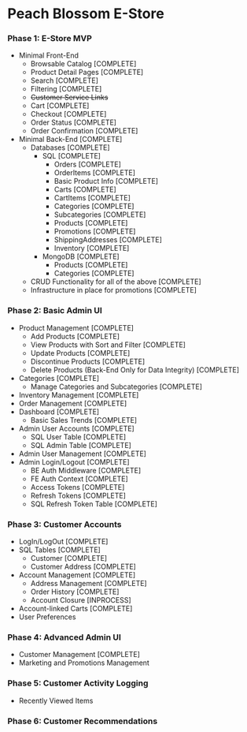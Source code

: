 # Peach Blossom E-Store

### Phase 1: E-Store MVP

-   Minimal Front-End
    -   Browsable Catalog [COMPLETE]
    -   Product Detail Pages [COMPLETE]
    -   Search [COMPLETE]
    -   Filtering [COMPLETE]
    -   ~~Customer Service Links~~
    -   Cart [COMPLETE]
    -   Checkout [COMPLETE]
    -   Order Status [COMPLETE]
    -   Order Confirmation [COMPLETE]
-   Minimal Back-End [COMPLETE]
    -   Databases [COMPLETE]
        -   SQL [COMPLETE]
            -   Orders [COMPLETE]
            -   OrderItems [COMPLETE]
            -   Basic Product Info [COMPLETE]
            -   Carts [COMPLETE]
            -   CartItems [COMPLETE]
            -   Categories [COMPLETE]
            -   Subcategories [COMPLETE]
            -   Products [COMPLETE]
            -   Promotions [COMPLETE]
            -   ShippingAddresses [COMPLETE]
            -   Inventory [COMPLETE]
        -   MongoDB [COMPLETE]
            -   Products [COMPLETE]
            -   Categories [COMPLETE]
    -   CRUD Functionality for all of the above [COMPLETE]
    -   Infrastructure in place for promotions [COMPLETE]

### Phase 2: Basic Admin UI

-   Product Management [COMPLETE]
    -   Add Products [COMPLETE]
    -   View Products with Sort and Filter [COMPLETE]
    -   Update Products [COMPLETE]
    -   Discontinue Products [COMPLETE]
    -   Delete Products (Back-End Only for Data Integrity) [COMPLETE]
-   Categories [COMPLETE]
    -   Manage Categories and Subcategories [COMPLETE]
-   Inventory Management [COMPLETE]
-   Order Management [COMPLETE]
-   Dashboard [COMPLETE]
    -   Basic Sales Trends [COMPLETE]
-   Admin User Accounts [COMPLETE]
    -   SQL User Table [COMPLETE]
    -   SQL Admin Table [COMPLETE]
-   Admin User Management [COMPLETE]
-   Admin Login/Logout [COMPLETE]
    -   BE Auth Middleware [COMPLETE]
    -   FE Auth Context [COMPLETE]
    -   Access Tokens [COMPLETE]
    -   Refresh Tokens [COMPLETE]
    -   SQL Refresh Token Table [COMPLETE]

### Phase 3: Customer Accounts

-   LogIn/LogOut [COMPLETE]
-   SQL Tables [COMPLETE]
    -   Customer [COMPLETE]
    -   Customer Address [COMPLETE]
-   Account Management [COMPLETE]
    -   Address Management [COMPLETE]
    -   Order History [COMPLETE]
    -   Account Closure [INPROCESS]
-   Account-linked Carts [COMPLETE]
-   User Preferences

### Phase 4: Advanced Admin UI

-   Customer Management [COMPLETE]
-   Marketing and Promotions Management

### Phase 5: Customer Activity Logging

-   Recently Viewed Items

### Phase 6: Customer Recommendations
